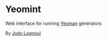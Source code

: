 Yeomint
=======

Web interface for running [Yeoman](http://yeoman.io) generators


By [Jody Lognoul](http://me.egam.io)
